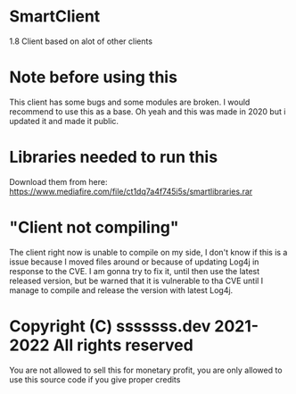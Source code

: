 # SmartClient
1.8 Client based on alot of other clients

# Note before using this
This client has some bugs and some modules are broken.
I would recommend to use this as a base.
Oh yeah and this was made in 2020 but i updated it
and made it public.

# Libraries needed to run this
Download them from here: https://www.mediafire.com/file/ct1dq7a4f745i5s/smartlibraries.rar

# "Client not compiling"
The client right now is unable to compile on my side, I don't know if this is a issue because I moved files around or because of updating Log4j in response to the CVE.
I am gonna try to fix it, until then use the latest released version, but be warned that it is vulnerable to tha CVE until I manage to compile and release the version with latest Log4j.

# Copyright (C) sssssss.dev 2021-2022 All rights reserved
You are not allowed to sell this for monetary profit, you are only allowed
to use this source code if you give proper credits



